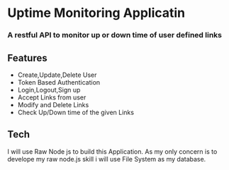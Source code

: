 # Uptime Monitoring Applicatin
###  A restful API to monitor up or down time of user defined links

## Features
* Create,Update,Delete User
* Token Based Authentication
* Login,Logout,Sign up
* Accept Links from user
* Modify and Delete Links
* Check Up/Down time of the given Links

## Tech
I will use Raw Node js to build this Application. As my only concern is to develope my raw node.js skill i will use File System as my database.

